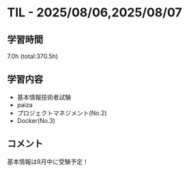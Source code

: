 # TIL - 2025/08/06,2025/08/07

## 学習時間
7.0h (total:370.5h)

## 学習内容
- 基本情報技術者試験
- paiza
- プロジェクトマネジメント(No.2)
- Docker(No.3)

## コメント
基本情報は8月中に受験予定！
